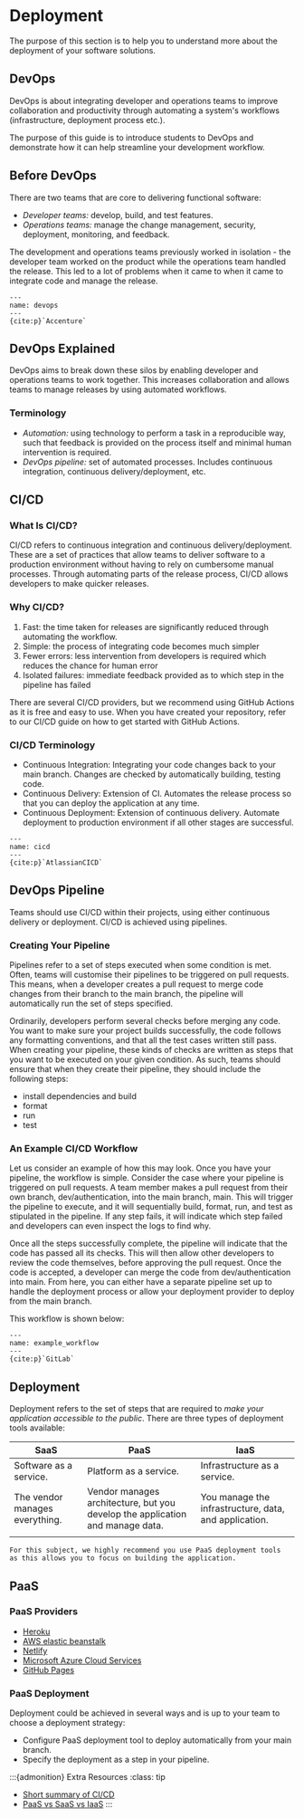 # Deployment


The purpose of this section is to help you to understand more about the deployment of your software solutions. 


## DevOps

DevOps is about integrating developer and operations teams to improve
collaboration and productivity through automating 
a system's workflows (infrastructure, deployment process etc.).

The purpose of this guide is to introduce students to DevOps and
demonstrate how it can help streamline your development workflow.

## Before DevOps

There are two teams that are core to delivering functional software:

- *Developer teams:* develop, build, and test features.
- *Operations teams:* manage the change management, security,
    deployment, monitoring, and feedback.

The development and operations teams previously worked in isolation -
the developer team worked on the product while the operations team
handled the release. This led to a lot of problems when it came to when
it came to integrate code and manage the release.

```{figure} resources/devops.jpg
---
name: devops
---
{cite:p}`Accenture`
```

## DevOps Explained

DevOps aims to break down these silos by enabling developer and
operations teams to work together. This increases collaboration and
allows teams to manage releases by using automated workflows.

### Terminology

- *Automation:* using technology to perform a task in a reproducible
    way, such that feedback is provided on the process itself and
    minimal human intervention is required.
- *DevOps pipeline:* set of automated processes. Includes continuous
    integration, continuous delivery/deployment, etc.

## CI/CD

### What Is CI/CD?

CI/CD refers to continuous integration and continuous
delivery/deployment. These are a set of practices that allow teams to
deliver software to a production environment without having to rely on
cumbersome manual processes. Through automating parts of the release
process, CI/CD allows developers to make quicker releases.

### Why CI/CD?

1. Fast: the time taken for releases are significantly reduced through
    automating the workflow.
2. Simple: the process of integrating code becomes much simpler
3. Fewer errors: less intervention from developers is required which
    reduces the chance for human error
4. Isolated failures: immediate feedback provided as to which step in
    the pipeline has failed

There are several CI/CD providers, but we recommend using GitHub Actions
as it is free and easy to use. When you have created your repository,
refer to our CI/CD guide on how to get started with GitHub Actions.

### CI/CD Terminology

- Continuous Integration: Integrating your code changes back to your
    main branch. Changes are checked by automatically building, testing
    code.
- Continuous Delivery: Extension of CI. Automates the release process
    so that you can deploy the application at any time.
- Continuous Deployment: Extension of continuous delivery. Automate
    deployment to production environment if all other stages are
    successful.

```{figure} resources/cicd.png
---
name: cicd
---
{cite:p}`AtlassianCICD`
```

## DevOps Pipeline

Teams should use CI/CD within their projects, using either continuous
delivery or deployment. CI/CD is achieved using pipelines.

### Creating Your Pipeline

Pipelines refer to a set of steps executed when some condition is met.
Often, teams will customise their pipelines to be triggered on pull
requests. This means, when a developer creates a pull request to merge
code changes from their branch to the main branch, the pipeline will
automatically run the set of steps specified.

Ordinarily, developers perform several checks before merging any code.
You want to make sure your project builds successfully, the code follows
any formatting conventions, and that all the test cases written still
pass. When creating your pipeline, these kinds of checks are written as
steps that you want to be executed on your given condition. As such,
teams should ensure that when they create their pipeline, they should
include the following steps:

- install dependencies and build
- format
- run
- test

### An Example CI/CD Workflow

Let us consider an example of how this may look. Once you have your
pipeline, the workflow is simple. Consider the case where your pipeline
is triggered on pull requests. A team member makes a pull request from
their own branch, dev/authentication, into the main branch, main. This
will trigger the pipeline to execute, and it will sequentially build,
format, run, and test as stipulated in the pipeline. If any step fails,
it will indicate which step failed and developers can even inspect the
logs to find why.

Once all the steps successfully complete, the pipeline will indicate
that the code has passed all its checks. This will then allow other
developers to review the code themselves, before approving the pull
request. Once the code is accepted, a developer can merge the code from
dev/authentication into main. From here, you can either have a separate
pipeline set up to handle the deployment process or allow your
deployment provider to deploy from the main branch.

This workflow is shown below:

```{figure} resources/example_workflow.png
---
name: example_workflow
---
{cite:p}`GitLab`
```

## Deployment

Deployment refers to the set of steps that are required to *make your
application accessible to the public*. There are three types of
deployment tools available:

| SaaS                           | PaaS                                                                          | IaaS                                                  |
|--------------------------------|-------------------------------------------------------------------------------|-------------------------------------------------------|
| Software as a service.         | Platform as a service.                                                        | Infrastructure as a service.                          |
| The vendor manages everything. | Vendor manages architecture, but you develop the application and manage data. | You manage the infrastructure, data, and application. |
|                                |                                                                               |                                                       |

```{note}
For this subject, we highly recommend you use PaaS deployment tools
as this allows you to focus on building the application.
```

## PaaS

### PaaS Providers

- [Heroku](https://www.heroku.com/)
- [AWS elastic beanstalk](https://aws.amazon.com/elasticbeanstalk/)
- [Netlify](https://www.netlify.com/)
- [Microsoft Azure Cloud Services](https://azure.microsoft.com/en-us/services/cloud-services/)
- [GitHub Pages](https://pages.github.com/)

### PaaS Deployment

Deployment could be achieved in several ways and is up to your team to
choose a deployment strategy:

- Configure PaaS deployment tool to deploy automatically from your
    main branch.
- Specify the deployment as a step in your pipeline.

:::{admonition} Extra Resources
:class: tip

- [Short summary of CI/CD](https://www.youtube.com/watch?v=scEDHsr3APg&ab_channel=Fireship)
- [PaaS vs SaaS vs IaaS](https://www.bmc.com/blogs/saas-vs-paas-vs-iaas-whats-the-difference-and-how-to-choose/)
:::
